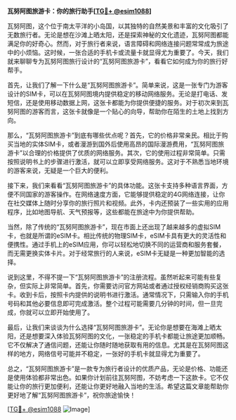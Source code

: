 **瓦努阿图旅游卡：你的旅行助手[[TG💪+ @esim1088](https://t.me/s/esim1088)]**

瓦努阿图，这个位于南太平洋的小岛国，以其独特的自然美景和丰富的文化吸引了无数旅行者。无论是想在沙滩上晒太阳，还是探索神秘的文化遗迹，瓦努阿图都能满足你的好奇心。然而，对于旅行者来说，语言障碍和网络连接问题常常成为旅途中的小烦恼。这时候，一张合适的手机卡或流量卡就显得尤为重要了。今天，我们就来聊聊专为瓦努阿图旅行设计的“瓦努阿图旅游卡”，看看它如何成为你的旅行好帮手。

首先，让我们了解一下什么是“瓦努阿图旅游卡”。简单来说，这是一张专门为游客设计的SIM卡，可以在瓦努阿图境内提供稳定的移动网络服务。无论是打电话、发短信，还是使用移动数据上网，这张卡都能为你提供便捷的服务。对于初次来到瓦努阿图的游客而言，这张卡就像是一个贴心的向导，帮助你在陌生的土地上找到方向。

那么，“瓦努阿图旅游卡”到底有哪些优点呢？首先，它的价格非常亲民。相比于购买当地的实体SIM卡，或者漫游到国外后使用高昂的国际漫游费用，“瓦努阿图旅游卡”以合理的价格提供了优质的网络服务。其次，它的使用过程非常简单。只需按照说明书上的步骤进行激活，就可以立即享受网络服务。这对于不熟悉当地环境的游客来说，无疑是一个巨大的便利。

接下来，我们来看看“瓦努阿图旅游卡”的具体功能。这张卡支持多种语言界面，方便不同国家的游客操作。在网络速度方面，它能够提供稳定的4G网络连接，让你在社交媒体上随时分享你的旅行照片和视频。此外，卡内还预装了一些实用的应用程序，比如地图导航、天气预报等，这些都能在旅途中为你提供帮助。

当然，除了传统的“瓦努阿图旅游卡”，现在市面上还出现了越来越多的虚拟SIM卡，也就是所谓的eSIM卡。相比传统的物理SIM卡，eSIM卡具有更大的灵活性和便携性。通过手机上的eSIM应用，你可以轻松地切换不同的运营商和服务套餐，而无需更换实体卡片。对于经常旅行的人来说，eSIM卡无疑是一种更加智能的选择。

说到这里，不得不提一下“瓦努阿图旅游卡”的注册流程。虽然听起来可能有些复杂，但实际上非常简单。首先，你需要访问官方网站或者通过授权经销商购买这张卡。收到卡后，按照卡内提供的说明书进行激活。通常情况下，只需输入你的手机号码和其他必要信息即可完成激活。整个过程可能需要几分钟的时间，但一旦完成，你就可以立即开始使用了。

最后，让我们来谈谈为什么选择“瓦努阿图旅游卡”。无论你是想要在海滩上晒太阳，还是想要深入体验瓦努阿图的文化，一张稳定的手机卡都能让旅途更加顺畅。它不仅解决了通信问题，还能让你随时随地获取有用的信息。尤其是在瓦努阿图这样的地方，网络信号可能并不稳定，一张好的手机卡就显得尤为重要了。

总之，“瓦努阿图旅游卡”是一款专为旅行者设计的优质产品，无论是价格、功能还是使用体验都非常出色。如果你计划前往瓦努阿图，不妨考虑一下这款卡。它不仅能让你的旅行更加便利，还能让你更好地融入当地的生活。希望这篇文章能帮助你更好地了解“瓦努阿图旅游卡”，祝你旅途愉快！

[[TG💪+ @esim1088](https://t.me/s/esim1088) ![Image](https://i.postimg.cc/4NQfJmqS/Snipaste-2025-05-13-00-14-12.png)]